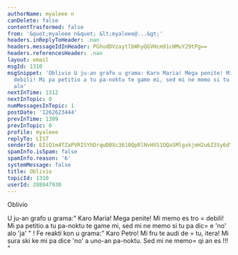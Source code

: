 ```yaml
---
authorName: myaleee n
canDelete: false
contentTrasformed: false
from: '&quot;myaleee n&quot; &lt;myaleee@...&gt;'
headers.inReplyToHeader: .nan
headers.messageIdInHeader: PGhodDVzaytlbWhyQGVHcm91cHMuY29tPg==
headers.referencesHeader: .nan
layout: email
msgId: 1310
msgSnippet: 'Oblivio U ju-an grafo u grama: Karo Maria! Mega penite! Mi memo es tro
  debili! Mi pa petitio a tu pa-noktu te game mi, sed mi ne memo si tu pa dice no
  alo'
nextInTime: 1312
nextInTopic: 0
numMessagesInTopic: 1
postDate: '1262623444'
prevInTime: 1309
prevInTopic: 0
profile: myaleee
replyTo: LIST
senderId: EIiQ1m4TZaPVRISYhDrqwD0Xc3610QpRlNvHVS1OQaSMlgxkjmH2u6Z3Sy6dYblBGYbtJxGc5p9ko1HuiJU60y7FgbwJCQ
spamInfo.isSpam: false
spamInfo.reason: '6'
systemMessage: false
title: Oblivio
topicId: 1310
userId: 288947930
---
```




Oblivio

U ju-an grafo u grama:" Karo Maria! Mega penite! Mi memo es tro =
debili! Mi pa petitio a tu pa-noktu te game mi, sed mi ne memo si tu pa dic=
e 'no' alo 'ja' " !
Fe reakti kon u  grama:" Karo Petro! Mi fru te audi de =
tu, itera! Mi sura ski ke mi pa dice 'no' a uno-an pa-noktu. Sed mi ne memo=
 qi an es !!! "




